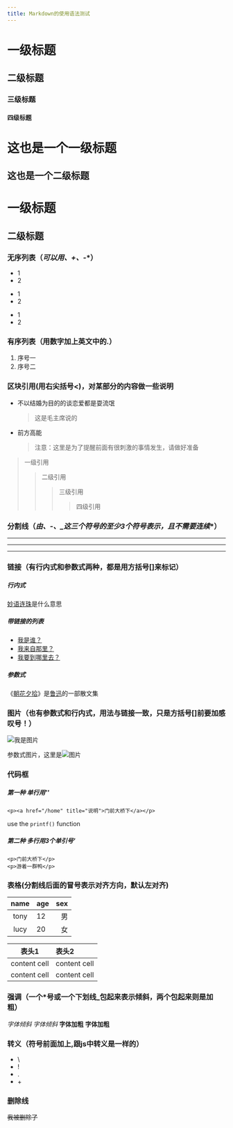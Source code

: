 ```yaml
---
title: Markdown的使用语法测试
---
```




# 一级标题
## 二级标题
### 三级标题
#### 四级标题
这也是一个一级标题
===============
这也是一个二级标题
-----

# 一级标题 #    
## 二级标题 ##

### 无序列表（**可以用*、+、-**）
+ 1
+ 2
* 1
* 2
- 1
- 2

### 有序列表（**用数字加上英文中的.**）
1. 序号一
2. 序号二


### 区块引用(**用右尖括号<**)，对某部分的内容做一些说明
* 不以结婚为目的的谈恋爱都是耍流氓
    > 这是毛主席说的
* 前方高能
    > 注意：这里是为了提醒前面有很刺激的事情发生，请做好准备

> 一级引用    
>> 二级引用
>>> 三级引用
>>>> 四级引用

### 分割线（**由*、-、_这三个符号的至少3个符号表示，且不需要连续**）
*  *  *
---    ---- -
___ ____


### 链接（**有行内式和参数式两种，都是用方括号[]来标记**）
##### 行内式
[妙语连珠](http://www.baidu.com)是什么意思
##### 带链接的列表
* [我是谁？](www.baidu.com)
* [我来自那里？](www.baidu.com)
* [我要到哪里去？](www.google.com)

##### 参数式
[朝花夕拾]: www.taobao.com "购买"
[鲁迅]: www.baidu.com "百度百科"

《[朝花夕拾]》是[鲁迅]的一部散文集


### 图片（**也有参数式和行内式，用法与链接一致，只是方括号[]前要加感叹号！**）
![我是图片](https://www.cnblogs.com/images/logosmall.gif)

[图片]: https://www.cnblogs.com/images/logosmall.gif
参数式图片，这里是![图片]

### 代码框
##### 第一种 单行用''
`<p><a href="/home" title="说明">门前大桥下</a></p>`

use the `printf()` function

##### 第二种 多行用3个单引号'
```可以写注释
<p>门前大桥下</p>
<p>游着一群鸭</p>
```
### 表格(**分割线后面的冒号表示对齐方向，默认左对齐**)
name|age|sex
:-:|--|--:
tony| 12|男
lucy|20|女

表头1|表头2
:-:|:----
content cell | content cell
content cell | content cell

### 强调（**一个*号或一个下划线_包起来表示倾斜，两个包起来则是加粗**）
*字体倾斜*  _字体倾斜_
**字体加粗**  __字体加粗__


### 转义（**符号前面加上\,跟js中转义是一样的**）
* \\
* \!
* \.
* \+

### 删除线
~~我被删除了~~

